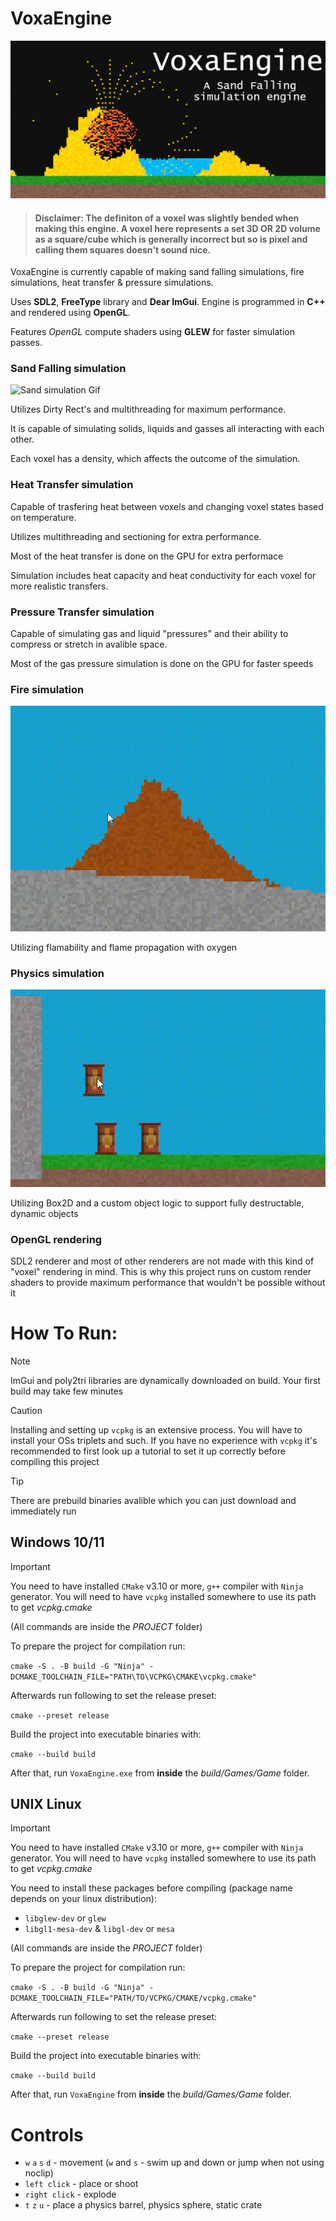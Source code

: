 # **VoxaEngine**

![Game Image](/Promotional-stuff/banner.png)

> #### **Disclaimer**: The definiton of a voxel was slightly bended when making this engine. A voxel here represents a set 3D **OR 2D** volume as a square/cube which is generally incorrect but so is pixel and calling them squares doesn't sound nice. 

VoxaEngine is currently capable of making sand falling simulations, fire simulations, heat transfer & pressure simulations.

Uses **SDL2**, **FreeType** library and **Dear ImGui**. Engine is programmed in **C++** and rendered using **OpenGL**.

Features *OpenGL* compute shaders using **GLEW** for faster simulation passes.

### Sand Falling simulation

![Sand simulation Gif](/Promotional-stuff/sand-simulation.gif)

Utilizes Dirty Rect's and multithreading for maximum performance.

It is capable of simulating solids, liquids and gasses all interacting with each other.

Each voxel has a density, which affects the outcome of the simulation.

### Heat Transfer simulation

Capable of trasfering heat between voxels and changing voxel states based on temperature.

Utilizes multithreading and sectioning for extra performance.

Most of the heat transfer is done on the GPU for extra performace

Simulation includes heat capacity and heat conductivity for each voxel for more realistic transfers.

### Pressure Transfer simulation

Capable of simulating gas and liquid "pressures" and their ability to compress or stretch in avalible space.

Most of the gas pressure simulation is done on the GPU for faster speeds

### Fire simulation

![Fire GIF](/Promotional-stuff/fire.gif)

Utilizing flamability and flame propagation with oxygen

### Physics simulation

![Simulation GIF](/Promotional-stuff/physics-simulation.gif)

Utilizing Box2D and a custom object logic to support fully destructable, dynamic objects

### OpenGL rendering

SDL2 renderer and most of other renderers are not made with this kind of "voxel" rendering in mind. This is why this project runs on custom render shaders to provide maximum performance that wouldn't be possible without it

# How To Run:

> [!NOTE]  
> ImGui and poly2tri libraries are dynamically downloaded on build. Your first build may take few minutes

> [!CAUTION]
> Installing and setting up `vcpkg` is an extensive process. You will have to install your OSs triplets and such. If you have no experience with `vcpkg` it's recommended to first look up a tutorial to set it up correctly before compiling this project

> [!TIP]
> There are prebuild binaries avalible which you can just download and immediately run

## Windows 10/11

> [!IMPORTANT]
> You need to have installed `CMake` v3.10 or more, `g++` compiler with `Ninja` generator.
> You will need to have `vcpkg` installed somewhere to use its path to get *vcpkg.cmake*

(All commands are inside the *PROJECT* folder)

To prepare the project for compilation run:

`cmake -S . -B build -G "Ninja" -DCMAKE_TOOLCHAIN_FILE="PATH\TO\VCPKG\CMAKE\vcpkg.cmake"`

Afterwards run following to set the release preset:

`cmake --preset release` 

Build the project into executable binaries with:

`cmake --build build` 

After that, run `VoxaEngine.exe` from **inside** the *build/Games/Game* folder.

## UNIX Linux

> [!IMPORTANT]
> You need to have installed `CMake` v3.10 or more, `g++` compiler with `Ninja` generator.
> You will need to have `vcpkg` installed somewhere to use its path to get *vcpkg.cmake*

You need to install these packages before compiling (package name depends on your linux distribution):
- `libglew-dev` or `glew`
- `libgl1-mesa-dev` & `libgl-dev` or `mesa`


(All commands are inside the *PROJECT* folder)

To prepare the project for compilation run:

`cmake -S . -B build -G "Ninja" -DCMAKE_TOOLCHAIN_FILE="PATH/TO/VCPKG/CMAKE/vcpkg.cmake"`

Afterwards run following to set the release preset:

`cmake --preset release` 

Build the project into executable binaries with:

`cmake --build build` 

After that, run `VoxaEngine` from **inside** the *build/Games/Game* folder.

# Controls

 - `w` `a` `s` `d` - movement (`w` and `s` - swim up and down or jump when not using noclip)
 - `left click` - place or shoot
 - `right click` - explode
 - `t` `z` `u` - place a physics barrel, physics sphere, static crate
